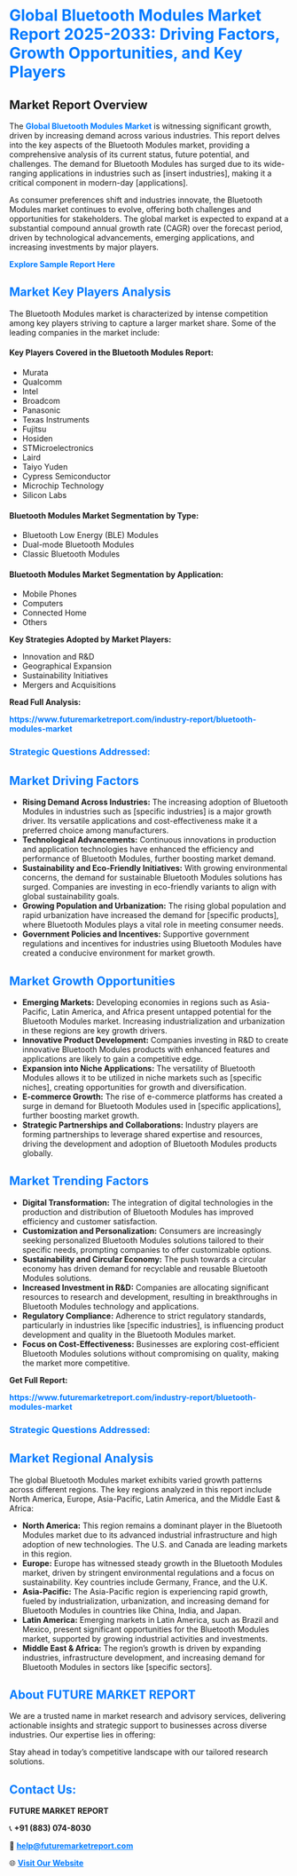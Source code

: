 <h1 style="color: #007BFF;">Global Bluetooth Modules Market Report 2025-2033: Driving Factors, Growth Opportunities, and Key Players</h1>

<section id="overview">
<h2>Market Report Overview</h2>
<p>The <a href="https://www.futuremarketreport.com/industry-report/bluetooth-modules-market" style="color: #007BFF; text-decoration: none;"><strong>Global Bluetooth Modules Market</strong></a> is witnessing significant growth, driven by increasing demand across various industries. This report delves into the key aspects of the Bluetooth Modules market, providing a comprehensive analysis of its current status, future potential, and challenges. The demand for Bluetooth Modules has surged due to its wide-ranging applications in industries such as [insert industries], making it a critical component in modern-day [applications].</p>
<p>As consumer preferences shift and industries innovate, the Bluetooth Modules market continues to evolve, offering both challenges and opportunities for stakeholders. The global market is expected to expand at a substantial compound annual growth rate (CAGR) over the forecast period, driven by technological advancements, emerging applications, and increasing investments by major players.</p>
</section>

<section id="overview">
<p><a href="https://www.futuremarketreport.com/request-sample/reportId=87919" style="color: #007BFF; text-decoration: none;"><strong>Explore Sample Report Here</strong></a></p>
</section>

<section id="key-players">
<h2 style="color: #007BFF;">Market Key Players Analysis</h2>
<p>The Bluetooth Modules market is characterized by intense competition among key players striving to capture a larger market share. Some of the leading companies in the market include:</p>
<h4>Key Players Covered in the Bluetooth Modules Report:</h4>
<ul><li>Murata</li><li>Qualcomm</li><li>Intel</li><li>Broadcom</li><li>Panasonic</li><li>Texas Instruments</li><li>Fujitsu</li><li>Hosiden</li><li>STMicroelectronics</li><li>Laird</li><li>Taiyo Yuden</li><li>Cypress Semiconductor</li><li>Microchip Technology</li><li>Silicon Labs</li></ul>
<h4>Bluetooth Modules Market Segmentation by Type:</h4>
<ul><li>Bluetooth Low Energy (BLE) Modules</li><li>Dual-mode Bluetooth Modules</li><li>Classic Bluetooth Modules</li></ul>

<h4>Bluetooth Modules Market Segmentation by Application:</h4>
<ul><li>Mobile Phones</li><li>Computers</li><li>Connected Home</li><li>Others</li></ul>
<p><strong>Key Strategies Adopted by Market Players:</strong></p>
<ul>
<li>Innovation and R&D</li>
<li>Geographical Expansion</li>
<li>Sustainability Initiatives</li>
<li>Mergers and Acquisitions</li>
</ul>
</section>

<section>
<p><strong>Read Full Analysis: </strong></p><a href="https://www.futuremarketreport.com/industry-report/bluetooth-modules-market" style="color: #007BFF; text-decoration: none;"><strong>https://www.futuremarketreport.com/industry-report/bluetooth-modules-market</strong></a>
<h3 style="color: #007BFF;">Strategic Questions Addressed:</h3>
</section>

<section id="driving-factors">
<h2 style="color: #007BFF;">Market Driving Factors</h2>
<ul>
<li><strong>Rising Demand Across Industries:</strong> The increasing adoption of Bluetooth Modules in industries such as [specific industries] is a major growth driver. Its versatile applications and cost-effectiveness make it a preferred choice among manufacturers.</li>
<li><strong>Technological Advancements:</strong> Continuous innovations in production and application technologies have enhanced the efficiency and performance of Bluetooth Modules, further boosting market demand.</li>
<li><strong>Sustainability and Eco-Friendly Initiatives:</strong> With growing environmental concerns, the demand for sustainable Bluetooth Modules solutions has surged. Companies are investing in eco-friendly variants to align with global sustainability goals.</li>
<li><strong>Growing Population and Urbanization:</strong> The rising global population and rapid urbanization have increased the demand for [specific products], where Bluetooth Modules plays a vital role in meeting consumer needs.</li>
<li><strong>Government Policies and Incentives:</strong> Supportive government regulations and incentives for industries using Bluetooth Modules have created a conducive environment for market growth.</li>
</ul>
</section>

<section id="growth-opportunities">
<h2 style="color: #007BFF;">Market Growth Opportunities</h2>
<ul>
<li><strong>Emerging Markets:</strong> Developing economies in regions such as Asia-Pacific, Latin America, and Africa present untapped potential for the Bluetooth Modules market. Increasing industrialization and urbanization in these regions are key growth drivers.</li>
<li><strong>Innovative Product Development:</strong> Companies investing in R&D to create innovative Bluetooth Modules products with enhanced features and applications are likely to gain a competitive edge.</li>
<li><strong>Expansion into Niche Applications:</strong> The versatility of Bluetooth Modules allows it to be utilized in niche markets such as [specific niches], creating opportunities for growth and diversification.</li>
<li><strong>E-commerce Growth:</strong> The rise of e-commerce platforms has created a surge in demand for Bluetooth Modules used in [specific applications], further boosting market growth.</li>
<li><strong>Strategic Partnerships and Collaborations:</strong> Industry players are forming partnerships to leverage shared expertise and resources, driving the development and adoption of Bluetooth Modules products globally.</li>
</ul>
</section>

<section id="trending-factors">
<h2 style="color: #007BFF;">Market Trending Factors</h2>
<ul>
<li><strong>Digital Transformation:</strong> The integration of digital technologies in the production and distribution of Bluetooth Modules has improved efficiency and customer satisfaction.</li>
<li><strong>Customization and Personalization:</strong> Consumers are increasingly seeking personalized Bluetooth Modules solutions tailored to their specific needs, prompting companies to offer customizable options.</li>
<li><strong>Sustainability and Circular Economy:</strong> The push towards a circular economy has driven demand for recyclable and reusable Bluetooth Modules solutions.</li>
<li><strong>Increased Investment in R&D:</strong> Companies are allocating significant resources to research and development, resulting in breakthroughs in Bluetooth Modules technology and applications.</li>
<li><strong>Regulatory Compliance:</strong> Adherence to strict regulatory standards, particularly in industries like [specific industries], is influencing product development and quality in the Bluetooth Modules market.</li>
<li><strong>Focus on Cost-Effectiveness:</strong> Businesses are exploring cost-efficient Bluetooth Modules solutions without compromising on quality, making the market more competitive.</li>
</ul>
</section>

<section>
<p><strong>Get Full Report: </strong></p><a href="https://www.futuremarketreport.com/industry-report/bluetooth-modules-market" style="color: #007BFF; text-decoration: none;"><strong>https://www.futuremarketreport.com/industry-report/bluetooth-modules-market</strong></a>
<h3 style="color: #007BFF;">Strategic Questions Addressed:</h3>
</section>


<section id="regional-analysis">
<h2 style="color: #007BFF;">Market Regional Analysis</h2>
<p>The global Bluetooth Modules market exhibits varied growth patterns across different regions. The key regions analyzed in this report include North America, Europe, Asia-Pacific, Latin America, and the Middle East & Africa:</p>
<ul>
<li><strong>North America:</strong> This region remains a dominant player in the Bluetooth Modules market due to its advanced industrial infrastructure and high adoption of new technologies. The U.S. and Canada are leading markets in this region.</li>
<li><strong>Europe:</strong> Europe has witnessed steady growth in the Bluetooth Modules market, driven by stringent environmental regulations and a focus on sustainability. Key countries include Germany, France, and the U.K.</li>
<li><strong>Asia-Pacific:</strong> The Asia-Pacific region is experiencing rapid growth, fueled by industrialization, urbanization, and increasing demand for Bluetooth Modules in countries like China, India, and Japan.</li>
<li><strong>Latin America:</strong> Emerging markets in Latin America, such as Brazil and Mexico, present significant opportunities for the Bluetooth Modules market, supported by growing industrial activities and investments.</li>
<li><strong>Middle East & Africa:</strong> The region’s growth is driven by expanding industries, infrastructure development, and increasing demand for Bluetooth Modules in sectors like [specific sectors].</li>
</ul>
</section>

<footer>
<h2 style="color: #007BFF;">About FUTURE MARKET REPORT</h2>
<p>We are a trusted name in market research and advisory services, delivering actionable insights and strategic support to businesses across diverse industries. Our expertise lies in offering:</p>

<p>Stay ahead in today’s competitive landscape with our tailored research solutions.</p>

<h2 style="color: #007BFF;">Contact Us:</h2>
<p><strong>FUTURE MARKET REPORT</strong></p>
<p>📞 <strong>+91 (883) 074-8030</strong></p>
<p>📧 <strong><a href="mailto:help@futuremarketreport.com" style="color: #007BFF;">help@futuremarketreport.com</a></strong></p>
<p>🌐 <strong><a href="https://www.futuremarketreport.com/" style="color: #007BFF;">Visit Our Website</a></strong></p>
</footer>